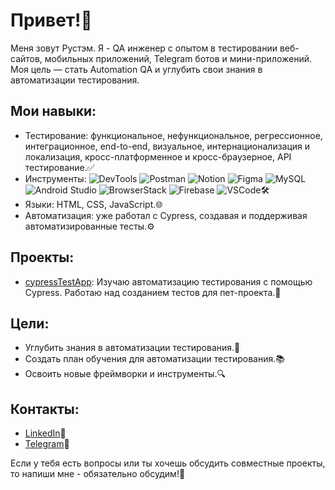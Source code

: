 # Привет!👋 

Меня зовут Рустэм.
Я - QA инженер с опытом в тестировании веб-сайтов, мобильных приложений, Telegram ботов и мини-приложений.
Моя цель — стать Automation QA и углубить свои знания в автоматизации тестирования.

## Мои навыки:

- Тестирование: функциональное, нефункциональное, регрессионное, интеграционное, end-to-end, визуальное, интернационализация и локализация, кросс-платформенное и кросс-браузерное, API тестирование.✅
- Инструменты: 
  ![DevTools](https://img.shields.io/badge/DevTools-00BFFF?style=flat-square&logo=googlechrome&logoColor=white)
  ![Postman](https://img.shields.io/badge/Postman-FBAE17?style=flat-square&logo=postman&logoColor=white)
  ![Notion](https://img.shields.io/badge/Notion-000000?style=flat-square&logo=notion&logoColor=white)
  ![Figma](https://img.shields.io/badge/Figma-F24E1E?style=flat-square&logo=figma&logoColor=white)
  ![MySQL](https://img.shields.io/badge/MySQL-4479A1?style=flat-square&logo=mysql&logoColor=white)
  ![Android Studio](https://img.shields.io/badge/Android%20Studio-3DDC84?style=flat-square&logo=androidstudio&logoColor=white)
  ![BrowserStack](https://img.shields.io/badge/BrowserStack-FF5A5F?style=flat-square&logo=browserstack&logoColor=white)
  ![Firebase](https://img.shields.io/badge/Firebase-FFCA28?style=flat-square&logo=firebase&logoColor=white)
  ![VSCode](https://img.shields.io/badge/Visual%20Studio%20Code-007ACC?style=flat-square&logo=visualstudiocode&logoColor=white)🛠
- Языки: HTML, CSS, JavaScript.🌐
- Автоматизация: уже работал с Cypress, создавая и поддерживая автоматизированные тесты.⚙️

## Проекты:

- [cypressTestApp](https://github.com/chickenzombie/cypressTestsApp): Изучаю автоматизацию тестирования с помощью Cypress. Работаю над созданием тестов для пет-проекта.🐶

## Цели:

- Углубить знания в автоматизации тестирования.🎯
- Создать план обучения для автоматизации тестирования.📚
- Освоить новые фреймворки и инструменты.🔍

## Контакты:

- [LinkedIn](https://www.linkedin.com/in/rustem-davletov/)🌟
- [Telegram](https://t.me/rustyman1337)📲

Если у тебя есть вопросы или ты хочешь обсудить совместные проекты, то напиши мне - обязательно обсудим!🤝


